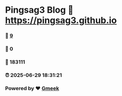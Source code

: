 # Pingsag3 Blog :link: https://pingsag3.github.io 
### :page_facing_up: [9](https://pingsag3.github.io/tag.html) 
### :speech_balloon: 0 
### :hibiscus: 183111 
### :alarm_clock: 2025-06-29 18:31:21 
### Powered by :heart: [Gmeek](https://github.com/Meekdai/Gmeek)
